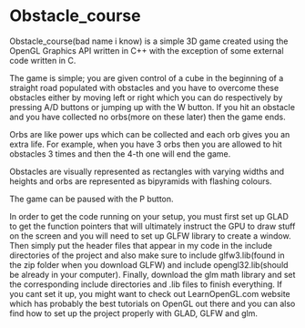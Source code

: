 # Obstacle_course

Obstacle_course(bad name i know) is a simple 3D game created using the OpenGL Graphics API written in C++ with the exception of some external code written in C. 

The game is simple; you are given control of a cube in the beginning of a straight road populated with obstacles and you have to overcome these obstacles either by moving left or right which you can do respectively by pressing A/D buttons or jumping up with the W button. If you hit an obstacle and you have collected no orbs(more on these later) then the game ends. 

Orbs are like power ups which can be collected and each orb gives you an extra life. For example, when you have 3 orbs then you are allowed to hit obstacles 3 times and then the 4-th one will end the game. 

Obstacles are visually represented as rectangles with varying widths and heights and orbs are represented as bipyramids with flashing colours.

The game can be paused with the P button.

In order to get the code running on your setup, you must first set up GLAD to get the function pointers that will ultimately instruct the GPU to draw stuff on the screen and you will need to set up GLFW library to create a window. Then simply put the header files that appear in my code in the include  directories of the project and also make sure to include glfw3.lib(found in the zip folder when you download GLFW) and include opengl32.lib(should be already in your computer). Finally, download the glm math library and set the corresponding include directories and .lib files to finish everything.  If you cant set it up, you might want to check out LearnOpenGL.com website which has probably the best tutorials on OpenGL out there and you can also find how to set up the project properly with GLAD, GLFW and glm.
